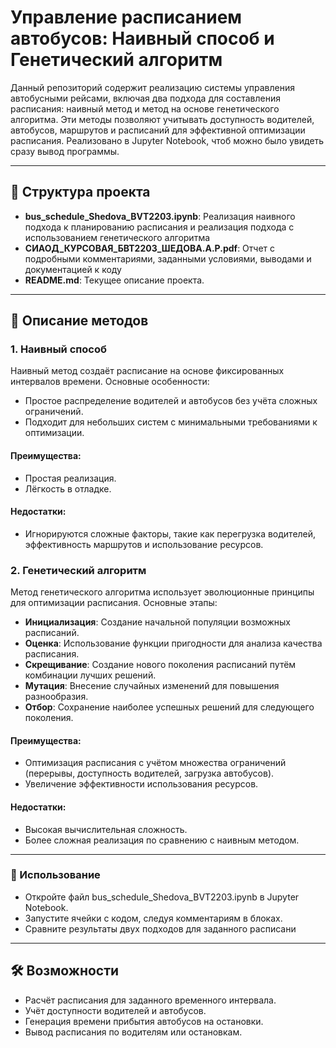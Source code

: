 # Управление расписанием автобусов: Наивный способ и Генетический алгоритм

Данный репозиторий содержит реализацию системы управления автобусными рейсами, включая два подхода для составления расписания: наивный метод и метод на основе генетического алгоритма. Эти методы позволяют учитывать доступность водителей, автобусов, маршрутов и расписаний для эффективной оптимизации расписания. Реализовано в Jupyter Notebook, чтоб можно было увидеть сразу вывод программы.

---

## 📂 Структура проекта
- **bus_schedule_Shedova_BVT2203.ipynb**: Реализация наивного подхода к планированию расписания и реализация подхода с использованием генетического алгоритма
- **СИАОД_КУРСОВАЯ_БВТ2203_ШЕДОВА.А.Р.pdf**: Отчет с подробными комментариями, заданными условиями, выводами и документацией к коду
- **README.md**: Текущее описание проекта.

---

## 🧩 Описание методов

### 1. Наивный способ
Наивный метод создаёт расписание на основе фиксированных интервалов времени. Основные особенности:
- Простое распределение водителей и автобусов без учёта сложных ограничений.
- Подходит для небольших систем с минимальными требованиями к оптимизации.

#### Преимущества:
- Простая реализация.
- Лёгкость в отладке.

#### Недостатки:
- Игнорируются сложные факторы, такие как перегрузка водителей, эффективность маршрутов и использование ресурсов.

### 2. Генетический алгоритм
Метод генетического алгоритма использует эволюционные принципы для оптимизации расписания. Основные этапы:
- **Инициализация**: Создание начальной популяции возможных расписаний.
- **Оценка**: Использование функции пригодности для анализа качества расписания.
- **Скрещивание**: Создание нового поколения расписаний путём комбинации лучших решений.
- **Мутация**: Внесение случайных изменений для повышения разнообразия.
- **Отбор**: Сохранение наиболее успешных решений для следующего поколения.

#### Преимущества:
- Оптимизация расписания с учётом множества ограничений (перерывы, доступность водителей, загрузка автобусов).
- Увеличение эффективности использования ресурсов.

#### Недостатки:
- Высокая вычислительная сложность.
- Более сложная реализация по сравнению с наивным методом.

---

### 🚀 Использование

- Откройте файл bus_schedule_Shedova_BVT2203.ipynb в Jupyter Notebook.
- Запустите ячейки с кодом, следуя комментариям в блоках.
- Сравните результаты двух подходов для заданного расписани

---

## 🛠 Возможности
- Расчёт расписания для заданного временного интервала.
- Учёт доступности водителей и автобусов.
- Генерация времени прибытия автобусов на остановки.
- Вывод расписания по водителям или остановкам.

